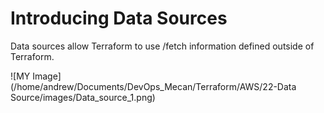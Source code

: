 # Introducing Data Sources
Data sources allow Terraform to use /fetch information defined outside of Terraform.

![MY Image](/home/andrew/Documents/DevOps_Mecan/Terraform/AWS/22-Data Source/images/Data_source_1.png)
